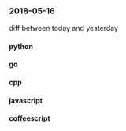 ### 2018-05-16
diff between today and yesterday

#### python

#### go

#### cpp

#### javascript

#### coffeescript
